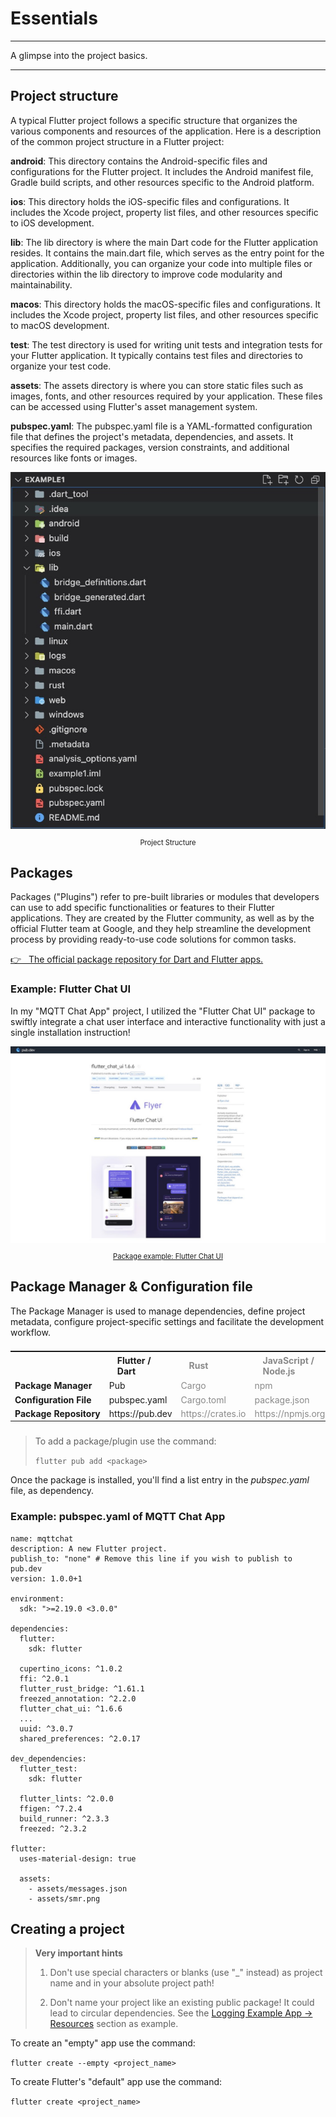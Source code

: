 # Essentials

---

A glimpse into the project basics.

---

## Project structure

A typical Flutter project follows a specific structure that organizes the various components and resources of the application. Here is a description of the common project structure in a Flutter project:

**android**: This directory contains the Android-specific files and configurations for the Flutter project. It includes the Android manifest file, Gradle build scripts, and other resources specific to the Android platform.

**ios**: This directory holds the iOS-specific files and configurations. It includes the Xcode project, property list files, and other resources specific to iOS development.

**lib**: The lib directory is where the main Dart code for the Flutter application resides. It contains the main.dart file, which serves as the entry point for the application. Additionally, you can organize your code into multiple files or directories within the lib directory to improve code modularity and maintainability.

**macos**: This directory holds the macOS-specific files and configurations. It includes the Xcode project, property list files, and other resources specific to macOS development.

**test**: The test directory is used for writing unit tests and integration tests for your Flutter application. It typically contains test files and directories to organize your test code.

**assets**: The assets directory is where you can store static files such as images, fonts, and other resources required by your application. These files can be accessed using Flutter's asset management system.

**pubspec.yaml**: The pubspec.yaml file is a YAML-formatted configuration file that defines the project's metadata, dependencies, and assets. It specifies the required packages, version constraints, and additional resources like fonts or images.

<figure style="margin:0;"><img src="../../assets/flutter_project_structure.jpg" alt=""><figcaption style="font-size: 0.8em;text-align:center;"><p>Project Structure</p></figcaption></figure>

## Packages

Packages ("Plugins") refer to pre-built libraries or modules that developers can use to add specific functionalities or features to their Flutter applications. They are created by the Flutter community, as well as by the official Flutter team at Google, and they help streamline the development process by providing ready-to-use code solutions for common tasks.

<a href="https://pub.dev/" target="_blank">👉 &nbsp; The official package repository for Dart and Flutter apps.</a>

### Example: Flutter Chat UI

In my "MQTT Chat App" project, I utilized the "Flutter Chat UI" package to swiftly integrate a chat user interface and interactive functionality with just a single installation instruction!

<figure style="margin:0;">
<a href="https://pub.dev/packages/flutter_chat_ui" target="_blank">
<img src="../../assets/flutter_chat_ui.jpg" alt=""><figcaption style="font-size: 0.8em;text-align:center;"><p>Package example: Flutter Chat UI</p></figcaption>
</a>
</figure>

## Package Manager & Configuration file

The Package Manager is used to manage dependencies, define project metadata, configure project-specific settings and facilitate the development workflow.

<table style="display: flex; justify-content: left;">
<tr>
<th style="text-align:left;padding:5px 20px;"></th>
<th style="text-align:left;padding:5px 20px;">Flutter / Dart</th>
<th style="text-align:left;padding:5px 20px;opacity:0.5;">Rust</th>
<th style="text-align:left;padding:5px 20px;opacity:0.5;">JavaScript / Node.js</th>
</tr>
<tr>
<td style="white-space:nowrap;vertical-align:top;"><b>Package Manager</b></td>
<td style="white-space:nowrap;vertical-align:top;">Pub</td>
<td style="white-space:nowrap;vertical-align:top;opacity:0.5;">Cargo</td>
<td style="white-space:nowrap;vertical-align:top;opacity:0.5;">npm</td>
</tr>
<tr>
<td style="white-space:nowrap;vertical-align:top;"><b>Configuration File</b></td>
<td style="white-space:nowrap;vertical-align:top;">pubspec.yaml</td>
<td style="white-space:nowrap;vertical-align:top;opacity:0.5;">Cargo.toml</td>
<td style="white-space:nowrap;vertical-align:top;opacity:0.5;">package.json</td>
</tr>
<tr>
<td style="white-space:nowrap;vertical-align:top;"><b>Package Repository</b></td>
<td style="white-space:nowrap;vertical-align:top;">https://pub.dev</td>
<td style="white-space:nowrap;vertical-align:top;opacity:0.5;">https://crates.io</td>
<td style="white-space:nowrap;vertical-align:top;opacity:0.5;">https://npmjs.org</td>
</tr></table>

###

> To add a package/plugin use the command:
>
> `flutter pub add <package>`

Once the package is installed, you'll find a list entry in the _pubspec.yaml_ file, as dependency.

### Example: pubspec.yaml of MQTT Chat App

```
name: mqttchat
description: A new Flutter project.
publish_to: "none" # Remove this line if you wish to publish to pub.dev
version: 1.0.0+1

environment:
  sdk: ">=2.19.0 <3.0.0"

dependencies:
  flutter:
    sdk: flutter

  cupertino_icons: ^1.0.2
  ffi: ^2.0.1
  flutter_rust_bridge: ^1.61.1
  freezed_annotation: ^2.2.0
  flutter_chat_ui: ^1.6.6
  ...
  uuid: ^3.0.7
  shared_preferences: ^2.0.17

dev_dependencies:
  flutter_test:
    sdk: flutter

  flutter_lints: ^2.0.0
  ffigen: ^7.2.4
  build_runner: ^2.3.3
  freezed: ^2.3.2

flutter:
  uses-material-design: true

  assets:
    - assets/messages.json
    - assets/smr.png
```

## Creating a project

> **Very important hints**
>
> 1. Don't use special characters or blanks (use "\_" instead) as project name and in your absolute project path!
>
> 2. Don't name your project like an existing public package! It could lead to circular dependencies. See the <a href="../../building-without-iota/flutter-and-rust/logging-example-app/resources.md">Logging Example App -> Resources</a> section as example.

To create an "empty" app use the command:

`flutter create --empty <project_name>`

To create Flutter's "default" app use the command:

`flutter create <project_name>`
